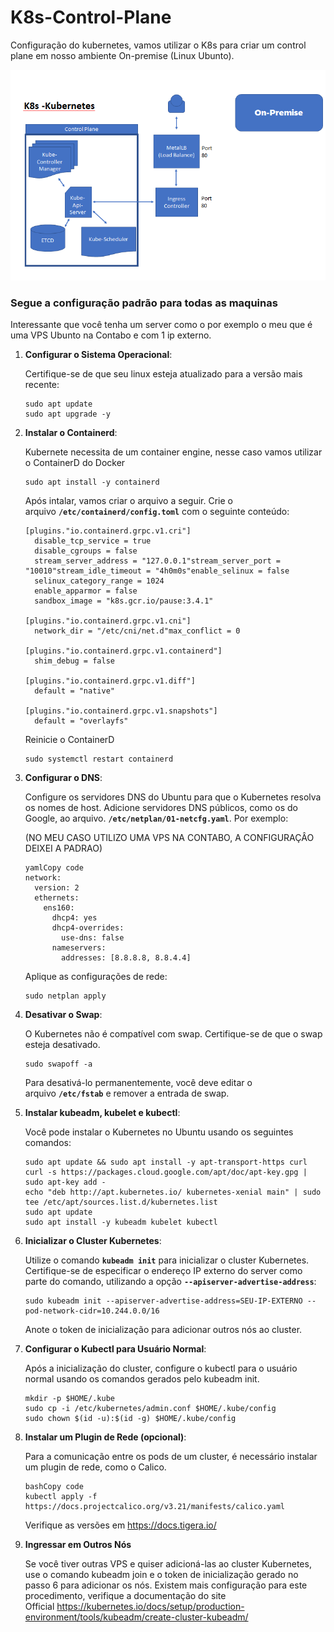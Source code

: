 # K8s-Control-Plane
Configuração do kubernetes, vamos utilizar o K8s para criar um control plane em nosso ambiente On-premise (Linux Ubunto).

![Untitled](https://github.com/douglas5001/K8s-Control-Plane/blob/main/K8s.png?raw=true)

### Segue a configuração padrão para todas as maquinas

Interessante que você tenha um server como o por exemplo o meu que é uma VPS Ubunto na Contabo e com 1 ip externo.

1. **Configurar o Sistema Operacional**:
    
    Certifique-se de que seu linux esteja atualizado para a versão mais recente:
    
    ```
    sudo apt update
    sudo apt upgrade -y
    
    ```
    
2. **Instalar o Containerd**:
    
    Kubernete necessita de um container engine, nesse caso vamos utilizar o ContainerD do Docker
    
    ```
    sudo apt install -y containerd
    
    ```
    
    Após intalar, vamos criar o arquivo a seguir. Crie o arquivo **`/etc/containerd/config.toml`** com o seguinte conteúdo:
    
    ```
    [plugins."io.containerd.grpc.v1.cri"]
      disable_tcp_service = true
      disable_cgroups = false
      stream_server_address = "127.0.0.1"stream_server_port = "10010"stream_idle_timeout = "4h0m0s"enable_selinux = false
      selinux_category_range = 1024
      enable_apparmor = false
      sandbox_image = "k8s.gcr.io/pause:3.4.1"
    
    [plugins."io.containerd.grpc.v1.cni"]
      network_dir = "/etc/cni/net.d"max_conflict = 0
    
    [plugins."io.containerd.grpc.v1.containerd"]
      shim_debug = false
    
    [plugins."io.containerd.grpc.v1.diff"]
      default = "native"
    
    [plugins."io.containerd.grpc.v1.snapshots"]
      default = "overlayfs"
    ```
    
    Reinicie o ContainerD
    
    ```
    sudo systemctl restart containerd
    
    ```
    
3. **Configurar o DNS**:
    
    Configure os servidores DNS do Ubuntu para que o Kubernetes resolva os nomes de host. Adicione servidores DNS públicos, como os do Google, ao arquivo. **`/etc/netplan/01-netcfg.yaml`**. Por exemplo:
    
    (NO MEU CASO UTILIZO UMA VPS NA CONTABO, A CONFIGURAÇÂO DEIXEI A PADRAO)
    
    ```
    yamlCopy code
    network:
      version: 2
      ethernets:
        ens160:
          dhcp4: yes
          dhcp4-overrides:
            use-dns: false
          nameservers:
            addresses: [8.8.8.8, 8.8.4.4]
    
    ```
    
    Aplique as configurações de rede:
    
    ```
    sudo netplan apply
    ```
    
4. **Desativar o Swap**:
    
    O Kubernetes não é compatível com swap. Certifique-se de que o swap esteja desativado.
    
    ```
    sudo swapoff -a
    ```
    
    Para desativá-lo permanentemente, você deve editar o arquivo **`/etc/fstab`** e remover a entrada de swap.
    
5. **Instalar kubeadm, kubelet e kubectl**:
    
    Você pode instalar o Kubernetes no Ubuntu usando os seguintes comandos:
    
    ```
    sudo apt update && sudo apt install -y apt-transport-https curl
    curl -s https://packages.cloud.google.com/apt/doc/apt-key.gpg | sudo apt-key add -
    echo "deb http://apt.kubernetes.io/ kubernetes-xenial main" | sudo tee /etc/apt/sources.list.d/kubernetes.list
    sudo apt update
    sudo apt install -y kubeadm kubelet kubectl
    ```
    
6. **Inicializar o Cluster Kubernetes**:
    
    Utilize o comando **`kubeadm init`** para inicializar o cluster Kubernetes. Certifique-se de especificar o endereço IP externo do server como parte do comando, utilizando a opção **`--apiserver-advertise-address`**:
    
    ```
    sudo kubeadm init --apiserver-advertise-address=SEU-IP-EXTERNO --pod-network-cidr=10.244.0.0/16
    ```
    
    Anote o token de inicialização para adicionar outros nós ao cluster.
    
7. **Configurar o Kubectl para Usuário Normal**:
    
    Após a inicialização do cluster, configure o kubectl para o usuário normal usando os comandos gerados pelo kubeadm init.
    
    ```
    mkdir -p $HOME/.kube
    sudo cp -i /etc/kubernetes/admin.conf $HOME/.kube/config
    sudo chown $(id -u):$(id -g) $HOME/.kube/config
    ```
    
8. **Instalar um Plugin de Rede (opcional)**:
    
    Para a comunicação entre os pods de um cluster, é necessário instalar um plugin de rede, como o Calico.
    
    ```
    bashCopy code
    kubectl apply -f https://docs.projectcalico.org/v3.21/manifests/calico.yaml
    ```
    
    Verifique as versões em https://docs.tigera.io/
    
9. **Ingressar em Outros Nós**
    
    Se você tiver outras VPS e quiser adicioná-las ao cluster Kubernetes, use o comando kubeadm join e o token de inicialização gerado no passo 6 para adicionar os nós. Existem mais configuração para este procedimento, verifique a documentação do site Official https://kubernetes.io/docs/setup/production-environment/tools/kubeadm/create-cluster-kubeadm/
